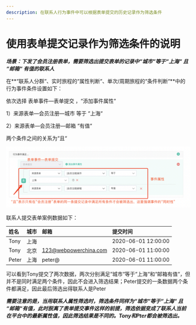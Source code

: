 ```yaml
---
description: 在联系人行为事件中可以根据表单提交的历史记录作为筛选条件
---
```


# 使用表单提交记录作为筛选条件的说明

_**场景：下发了会员注册表单，需要筛选出提交表单的记录中“城市“等于“上海“ 且  “邮箱“ 有值的联系人**_

在**“联系人分群“、实时旅程的“属性判断“、单次/周期旅程的“条件判断“**中的行为事件条件设置如下：

依次选择 表单事件—表单提交 ，“添加事件属性“

1）来源表单—会员注册—城市 等于 “上海“

2）来源表单—会员注册—邮箱 “有值“

两个条件之间的关系为“且“

![](../../../.gitbook/assets/image%20%28397%29.png)

联系人提交表单案例数据如下：

| 姓名 | 城市 | 邮箱 | 提交时间 |
| :--- | :--- | :--- | :--- |
| Tony | 上海 |  | 2020-06-01 12:00:00 |
| Tony | 北京 | 123@webpowerchina.com | 2020-06-01 11:00:00 |
| Peter | 上海 | peter@ | 2020-06-01 11:00:00 |

可以看到Tony提交了两次数据，两次分别满足“城市“等于“上海“和“邮箱有值“，但并不是同时满足两个条件，因此不会进入筛选结果；Peter提交的一条数据两个条件都满足，因此最后筛选出得联系人是Peter

_**需要注意的是，当用联系人属性筛选时，筛选条件同样为“城市“等于“上海“ 且 “邮箱“有值，此时脱离了表单提交事件这样的前提，筛选依据变成了联系人当前在平台中的最新属性值，因此筛选结果是不同的。Tony和Pter都会被筛选出。**_







